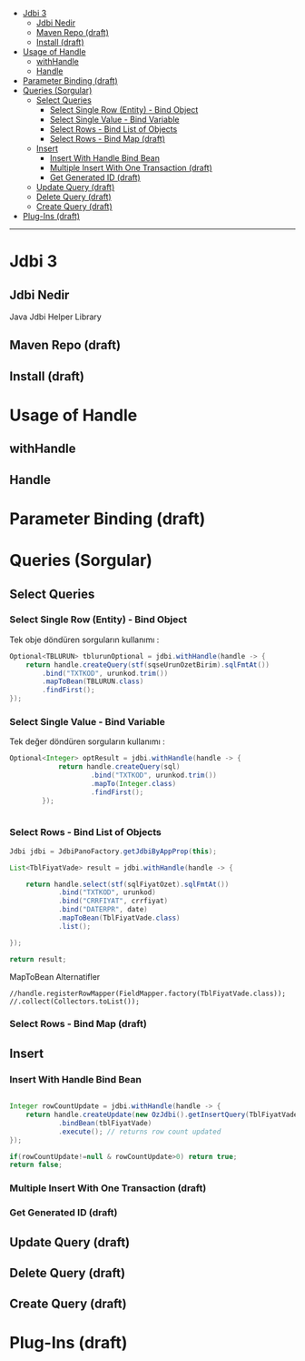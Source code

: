 


<!-- TOC -->

- [Jdbi 3](#jdbi-3)
    - [Jdbi Nedir](#jdbi-nedir)
    - [Maven Repo (draft)](#maven-repo-draft)
    - [Install (draft)](#install-draft)
- [Usage of Handle](#usage-of-handle)
    - [withHandle](#withhandle)
    - [Handle](#handle)
- [Parameter Binding (draft)](#parameter-binding-draft)
- [Queries (Sorgular)](#queries-sorgular)
    - [Select Queries](#select-queries)
        - [Select Single Row (Entity) - Bind Object](#select-single-row-entity---bind-object)
        - [Select Single Value - Bind Variable](#select-single-value---bind-variable)
        - [Select Rows - Bind List of Objects](#select-rows---bind-list-of-objects)
        - [Select Rows - Bind Map (draft)](#select-rows---bind-map-draft)
    - [Insert](#insert)
        - [Insert With Handle Bind Bean](#insert-with-handle-bind-bean)
        - [Multiple Insert With One Transaction (draft)](#multiple-insert-with-one-transaction-draft)
        - [Get Generated ID (draft)](#get-generated-id-draft)
    - [Update Query (draft)](#update-query-draft)
    - [Delete Query (draft)](#delete-query-draft)
    - [Create Query (draft)](#create-query-draft)
- [Plug-Ins (draft)](#plug-ins-draft)

<!-- /TOC -->



----


# Jdbi 3

## Jdbi Nedir
Java Jdbi Helper Library


## Maven Repo (draft)


## Install (draft)

# Usage of Handle 

## withHandle

## Handle


# Parameter Binding (draft)


# Queries (Sorgular)

## Select Queries

### Select Single Row (Entity) - Bind Object

Tek obje döndüren sorguların kullanımı :

```java
Optional<TBLURUN> tblurunOptional = jdbi.withHandle(handle -> {
    return handle.createQuery(stf(sqseUrunOzetBirim).sqlFmtAt())
        .bind("TXTKOD", urunkod.trim())
        .mapToBean(TBLURUN.class)
        .findFirst();
});

```

### Select Single Value - Bind Variable

Tek değer döndüren sorguların kullanımı :

```java
Optional<Integer> optResult = jdbi.withHandle(handle -> {
			return handle.createQuery(sql)
					.bind("TXTKOD", urunkod.trim())
					.mapTo(Integer.class)
					.findFirst();
		});
        
```

### Select Rows - Bind List of Objects

```java
Jdbi jdbi = JdbiPanoFactory.getJdbiByAppProp(this);

List<TblFiyatVade> result = jdbi.withHandle(handle -> {

    return handle.select(stf(sqlFiyatOzet).sqlFmtAt())
            .bind("TXTKOD", urunkod)
            .bind("CRRFIYAT", crrfiyat)
            .bind("DATERPR", date)
            .mapToBean(TblFiyatVade.class)
            .list();

});

return result;

```


MapToBean Alternatifler
```
//handle.registerRowMapper(FieldMapper.factory(TblFiyatVade.class));
//.collect(Collectors.toList());
```

### Select Rows - Bind Map (draft)


## Insert


### Insert With Handle Bind Bean

```java

Integer rowCountUpdate = jdbi.withHandle(handle -> {
    return handle.createUpdate(new OzJdbi().getInsertQuery(TblFiyatVade.class))
            .bindBean(tblFiyatVade)
            .execute(); // returns row count updated
});

if(rowCountUpdate!=null & rowCountUpdate>0) return true;
return false;

```

### Multiple Insert With One Transaction (draft)



### Get Generated ID (draft)


## Update Query (draft)


## Delete Query (draft)


## Create Query (draft)




# Plug-Ins (draft)








